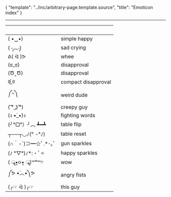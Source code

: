 {
	"template": "../inc/arbitrary-page.template.source",
	"title": "Emoticon index"
}

---

&nbsp;          | &nbsp;
----------------|--------
( •‿•)          | simple happy
( -̩̩︵-̩̩)         | sad crying
ᕕ( ᐛ )ᕗ         | whee
(ಠ_ಠ)           | disapproval
(Ծ‸Ծ)           | disapproval
ఠ ͟ಠ             | compact disapproval
༼⍨༽             | weird dude
(  ͡° ͜ʖ ͡°)       | creepy guy
(ง •̀_•́)ง        | fighting words
(╯°□°）╯︵ ┻━┻  | table flip
┬──┬◡ﾉ(° -°ﾉ)   | table reset
(∩｀-´)⊃━☆ﾟ.*･｡ﾟ| gun sparkles
(ﾉ °▽°)ﾉ*:・ﾟ✧  | happy sparkles
( ॣ•͈૦•͈ ॣ)꒳ᵒ꒳ᵎᵎᵎ | wow
༼ᕗ •̀︿•́༽ᕗ       | angry fists
(╭☞ ᐛ )╭☞       | this guy
